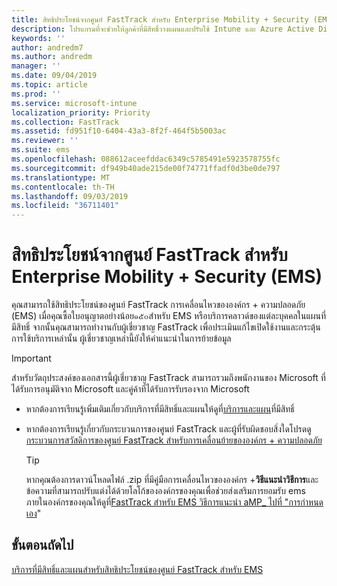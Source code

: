 ```yaml
---
title: สิทธิประโยชน์จากศูนย์ FastTrack สำหรับ Enterprise Mobility + Security (EMS)
description: โปรแกรมที่จะช่วยให้ลูกค้าที่มีสิทธิ์วางแผนและปรับใช้ Intune และ Azure Active Directory พรีเมี่ยม
keywords: ''
author: andredm7
ms.author: andredm
manager: ''
ms.date: 09/04/2019
ms.topic: article
ms.prod: ''
ms.service: microsoft-intune
localization_priority: Priority
ms.collection: FastTrack
ms.assetid: fd951f10-6404-43a3-8f2f-464f5b5003ac
ms.reviewer: ''
ms.suite: ems
ms.openlocfilehash: 088612aceefddac6349c5785491e5923578755fc
ms.sourcegitcommit: df949b40ade215de00f74771ffadf0d3be0de797
ms.translationtype: MT
ms.contentlocale: th-TH
ms.lasthandoff: 09/03/2019
ms.locfileid: "36711401"
---
```

# <a name="fasttrack-center-benefit-for-enterprise-mobility--security-ems"></a>สิทธิประโยชน์จากศูนย์ FastTrack สำหรับ Enterprise Mobility + Security (EMS)

คุณสามารถใช้สิทธิประโยชน์ของศูนย์ FastTrack การเคลื่อนไหวขององค์กร + ความปลอดภัย (EMS) เมื่อคุณซื้อใบอนุญาตอย่างน้อย๑๕๐สำหรับ EMS หรือบริการคลาวด์ของแต่ละบุคคลในแผนที่มีสิทธิ์ จากนั้นคุณสามารถทำงานกับผู้เชี่ยวชาญ FastTrack เพื่อประเมินแก้ไขเปิดใช้งานและกระตุ้นการใช้บริการเหล่านั้น ผู้เชี่ยวชาญเหล่านี้ยังให้คำแนะนำในการย้ายข้อมูล 

> [!IMPORTANT]
> สำหรับวัตถุประสงค์ของเอกสารนี้ผู้เชี่ยวชาญ FastTrack สามารถรวมถึงพนักงานของ Microsoft ที่ได้รับการอนุมัติจาก Microsoft และคู่ค้าที่ได้รับการรับรองจาก Microsoft

- หากต้องการเรียนรู้เพิ่มเติมเกี่ยวกับบริการที่มีสิทธิ์และแผนให้ดูที่[บริการและแผน](M365-eligible-services-and-plans.md)ที่มีสิทธิ์

- หากต้องการเรียนรู้เกี่ยวกับกระบวนการของศูนย์ FastTrack และผู้ที่รับผิดชอบสิ่งใดโปรดดู[กระบวนการสวัสดิการของศูนย์ FastTrack สำหรับการเคลื่อนย้ายขององค์กร + ความปลอดภัย](EMS-fasttrack-process.md)

    > [!TIP]
    > หากคุณต้องการดาวน์โหลดไฟล์ .zip ที่มีคู่มือการเคลื่อนไหวขององค์กร +**วิธีแนะนำวิธีการ**และข้อความที่สามารถปรับแต่งได้ด้วยโลโก้ขององค์กรของคุณเพื่อช่วยส่งเสริมการยอมรับ ems ภายในองค์กรของคุณให้ดูที่[FastTrack สำหรับ EMS วิธีการแนะนำ aMP_ ไปที่ "การกำหนดเอง](https://gallery.technet.microsoft.com/FastTrack-for-EMS-How-To-f170da4c)"

## <a name="next-steps"></a>ขั้นตอนถัดไป

[บริการที่มีสิทธิ์และแผนสำหรับสิทธิประโยชน์ของศูนย์ FastTrack สำหรับ EMS](M365-eligible-services-and-plans.md)


